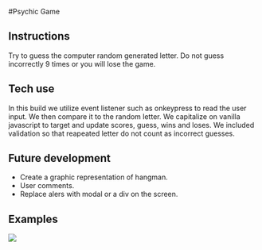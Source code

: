 #Psychic Game 

<h2> Instructions </h2>

Try to guess the computer random generated  letter. Do not guess incorrectly 9 times or you will lose the game.

<h2>  Tech use </h2>

In this build we utilize event listener such as onkeypress to read the user input. We then compare it to the random letter. We capitalize on vanilla javascript to target and update scores, guess, wins and loses. We included validation so that reapeated letter do not count as incorrect guesses. 

<h2> Future development</h2>

* Create a graphic representation of hangman.
* User comments. 
* Replace alers with modal or a div on the screen.

<h2> Examples</h2>
<img src="./assets/images/front-end.png">